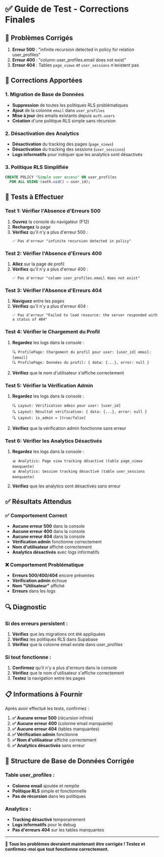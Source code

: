 # ✅ Guide de Test - Corrections Finales

## 🎯 **Problèmes Corrigés**

1. **Erreur 500** : "infinite recursion detected in policy for relation user_profiles"
2. **Erreur 400** : "column user_profiles.email does not exist"
3. **Erreur 404** : Tables `page_views` et `user_sessions` n'existent pas

## 🔧 **Corrections Apportées**

### **1. Migration de Base de Données**
- **Suppression** de toutes les politiques RLS problématiques
- **Ajout** de la colonne `email` dans `user_profiles`
- **Mise à jour** des emails existants depuis `auth.users`
- **Création** d'une politique RLS simple sans récursion

### **2. Désactivation des Analytics**
- **Désactivation** du tracking des pages (`page_views`)
- **Désactivation** du tracking des sessions (`user_sessions`)
- **Logs informatifs** pour indiquer que les analytics sont désactivés

### **3. Politique RLS Simplifiée**
```sql
CREATE POLICY "Simple user access" ON user_profiles
  FOR ALL USING (auth.uid() = user_id);
```

## 🧪 **Tests à Effectuer**

### **Test 1: Vérifier l'Absence d'Erreurs 500**
1. **Ouvrez** la console du navigateur (F12)
2. **Rechargez** la page
3. **Vérifiez** qu'il n'y a plus d'erreur 500 :
   ```
   ✅ Pas d'erreur "infinite recursion detected in policy"
   ```

### **Test 2: Vérifier l'Absence d'Erreurs 400**
1. **Allez** sur la page de profil
2. **Vérifiez** qu'il n'y a plus d'erreur 400 :
   ```
   ✅ Pas d'erreur "column user_profiles.email does not exist"
   ```

### **Test 3: Vérifier l'Absence d'Erreurs 404**
1. **Naviguez** entre les pages
2. **Vérifiez** qu'il n'y a plus d'erreur 404 :
   ```
   ✅ Pas d'erreur "Failed to load resource: the server responded with a status of 404"
   ```

### **Test 4: Vérifier le Chargement du Profil**
1. **Regardez** les logs dans la console :
   ```
   🔍 ProfilePage: Chargement du profil pour user: [user_id] email: [email]
   🔍 ProfilePage: Données du profil: { data: {...}, error: null }
   ```
2. **Vérifiez** que le nom d'utilisateur s'affiche correctement

### **Test 5: Vérifier la Vérification Admin**
1. **Regardez** les logs dans la console :
   ```
   🔍 Layout: Vérification admin pour user: [user_id]
   🔍 Layout: Résultat vérification: { data: {...}, error: null }
   🔍 Layout: is_admin = [true/false]
   ```
2. **Vérifiez** que la vérification admin fonctionne sans erreur

### **Test 6: Vérifier les Analytics Désactivés**
1. **Regardez** les logs dans la console :
   ```
   📊 Analytics: Page view tracking désactivé (table page_views manquante)
   📊 Analytics: Session tracking désactivé (table user_sessions manquante)
   ```
2. **Vérifiez** que les analytics sont désactivés sans erreur

## ✅ **Résultats Attendus**

### **✅ Comportement Correct**
- **Aucune erreur 500** dans la console
- **Aucune erreur 400** dans la console
- **Aucune erreur 404** dans la console
- **Vérification admin** fonctionne correctement
- **Nom d'utilisateur** affiché correctement
- **Analytics désactivés** avec logs informatifs

### **❌ Comportement Problématique**
- **Erreurs 500/400/404** encore présentes
- **Vérification admin** échoue
- **Nom "Utilisateur"** affiché
- **Erreurs** dans les logs

## 🔍 **Diagnostic**

### **Si des erreurs persistent :**
1. **Vérifiez** que les migrations ont été appliquées
2. **Vérifiez** les politiques RLS dans Supabase
3. **Vérifiez** que la colonne email existe dans user_profiles

### **Si tout fonctionne :**
1. **Confirmez** qu'il n'y a plus d'erreurs dans la console
2. **Vérifiez** que le nom d'utilisateur s'affiche correctement
3. **Testez** la navigation entre les pages

## 📋 **Informations à Fournir**

Après avoir effectué les tests, confirmez :

1. **✅ Aucune erreur 500** (récursion infinie)
2. **✅ Aucune erreur 400** (colonne email manquante)
3. **✅ Aucune erreur 404** (tables manquantes)
4. **✅ Vérification admin** fonctionne
5. **✅ Nom d'utilisateur** affiché correctement
6. **✅ Analytics désactivés** sans erreur

## 🎯 **Structure de Base de Données Corrigée**

### **Table user_profiles :**
- **Colonne email** ajoutée et remplie
- **Politique RLS** simple et fonctionnelle
- **Pas de récursion** dans les politiques

### **Analytics :**
- **Tracking désactivé** temporairement
- **Logs informatifs** pour le debug
- **Pas d'erreurs 404** sur les tables manquantes

---

**🎯 Tous les problèmes devraient maintenant être corrigés ! Testez et confirmez-moi que tout fonctionne correctement.**
